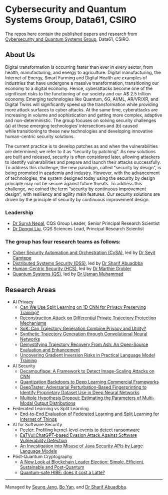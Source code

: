 # Cybersecurity and Quantum Systems Group, Data61, CSIRO
The repos here contain the published papers and research from [Cybersecurity and Quantum Systems Group](https://research.csiro.au/cybersecurity-quantum-systems/), Data61, CSIRO.

## About Us
Digital transformation is occurring faster than ever in every sector, from health, manufacturing, and energy to agriculture. Digital manufacturing, the Internet of Energy, Smart Farming and Digital Health are examples of industries that have undergone a massive transformation, transitioning our economy to a digital economy. Hence, cyberattacks become one of the significant risks to the functioning of our society and our A$ 2.5 trillion economy. Emerging technologies like Quantum, 6G, AI/ML, AR/VR/XR, and Digital Twins will significantly speed up the transformation while providing more attack surfaces to cyber attacks. At the same time, cyberattacks are increasing in volume and sophistication and getting more complex, adaptive and non-deterministic. The group focuses on solving security challenges (a) at these emerging technologies’ intersections and (b) caused while transitioning to these new technologies and developing innovative human-centric security solutions.  

The current practice is to develop patches as and when the vulnerabilities are determined; we refer to it as “security by patching”. As new solutions are built and released, security is often considered later, allowing attackers to identify vulnerabilities and prepare and launch their attacks successfully. To address this challenge, the new paradigm, called “security by design”, is being promoted in academia and industry. However, with the advancement of technologies, the system designed today using the security by design principle may not be secure against future threats. To address this challenge, we coined the term “security by continuous improvement design“, with resiliency and agility main features. Our security solutions are driven by the principle of security by continuous improvement design.  

### Leadership
- [Dr Surya Nepal](https://people.csiro.au/N/S/Surya-Nepal), CQS Group Leader, Senior Principal Research Scientist
- [Dr Dongxi Liu](https://people.csiro.au/L/D/Dongxi-Liu), CQS Sciences Lead, Principal Research Scientist

### The group has four research teams as follows:  
- [Cyber Security Automation and Orchestration (CySA)](https://research.csiro.au/cybersecurity-quantum-systems/about/autonomous-and-application-security/), led by [Dr Seyit Camtepe](https://people.csiro.au/C/S/seyit-camtepe)
- [Distributed Systems Security (DSS)](https://research.csiro.au/cybersecurity-quantum-systems/about/iot-cloud-security/), led by [Dr Sharif Abuadbba](https://people.csiro.au/a/s/sharif-abuadbba)
- [Human-Centric Security (HCS)](https://research.csiro.au/cybersecurity-quantum-systems/about/human-centric-security/), led by [Dr Marthie Grobler](https://people.csiro.au/g/m/marthie-grobler)
- [Quantum Systems (QS)](https://research.csiro.au/cybersecurity-quantum-systems/about/quantum-systems/), led by [Dr Usman Muhammad](https://research.csiro.au/cybersecurity-quantum-systems/people/staff/)


## Research Areas
- AI Privacy
  - [Can We Use Split Learning on 1D CNN for Privacy Preserving Training?](https://github.com/cqs-data61/split-learning-1D)
  - [Reconstruction Attack on Differential Private Trajectory Protection Mechanisms](https://github.com/cqs-data61/RAoPT)
  - [SoK: Can Trajectory Generation Combine Privacy and Utility?](https://github.com/cqs-data61/SoK-TrajGen)
  - [Synthetic Trajectory Generation through Convolutional Neural Networks](https://github.com/cqs-data61/CNN-TRAJGAN)
  - [Demystifying Trajectory Recovery From Ash: An Open-Source Evaluation and Enhancement](https://github.com/cqs-data61/Trajectory_Recovery)
  - [Uncovering Gradient Inversion Risks in Practical Language Model Training](https://github.com/cqs-data61/GRAB)
- AI Security
  - [Decamouflage: A Framework to Detect Image-Scaling Attacks on CNN](https://github.com/cqs-data61/Decamouflage)
  - [Quantization Backdoors to Deep Learning Commercial Frameworks](https://github.com/cqs-data61/quantization-backdoor)
  - [DeepTaster: Adversarial Perturbation-Based Fingerprinting to Identify Proprietary Dataset Use in Deep Neural Networks](https://github.com/cqs-data61/DeepTaster)
  - [Multiple Hypothesis Dropout: Estimating the Parameters of Multi-Modal Output Distributions](https://github.com/cqs-data61/multiple-hypothesis-dropout)
- Federated Learning vs Split Learning
  - [End-to-End Evaluation of Federated Learning and Split Learning for Internet of Things](https://github.com/cqs-data61/Federated-Learning-and-Split-Learning-with-raspberry-pi)
- AI for Software Security
  - [Peeler: Profiling kernel-level events to detect ransomware](https://github.com/cqs-data61/peeler)
  - [EaTVul:ChatGPT-based Evasion Attack Against Software Vulnerability Detection](https://github.com/cqs-data61/EatVul-Resources)
  - [An Investigation into Misuse of Java Security APIs by Large Language Models](https://github.com/cqs-data61/LLM-security-study)
- Post-Quantum Cryptography
  - [A New Look at Blockchain Leader Election: Simple, Efficient, Sustainable and Post-Quantum](https://github.com/cqs-data61/iVRF)
  - [Quantum-safe HIBE: does it cost a Latte?](https://github.com/cqs-data61/latte)

---
Managed by [Seung Jang](https://people.csiro.au/J/S/seung-jang), [Bo Yan](https://people.csiro.au/y/b/bo-yan), and [Dr Sharif Abuadbba](https://people.csiro.au/a/s/sharif-abuadbba).
